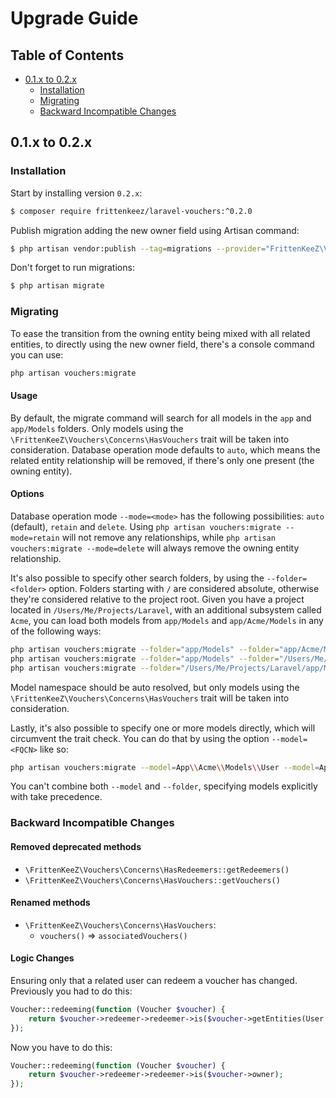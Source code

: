 # Upgrade Guide

## Table of Contents
- [0.1.x to 0.2.x](#01x-to-02x)
    - [Installation](#installation)
    - [Migrating](#migrating)
    - [Backward Incompatible Changes](#backward-incompatible-changes)

## 0.1.x to 0.2.x
### Installation
Start by installing version `0.2.x`:
```bash
$ composer require frittenkeez/laravel-vouchers:^0.2.0
```

Publish migration adding the new owner field using Artisan command:
```bash
$ php artisan vendor:publish --tag=migrations --provider="FrittenKeeZ\Vouchers\VouchersServiceProvider"
```
Don't forget to run migrations:
```bash
$ php artisan migrate
```

### Migrating
To ease the transition from the owning entity being mixed with all related entities, to directly using the new owner field, there's a console command you can use:
```bash
php artisan vouchers:migrate
```

#### Usage
By default, the migrate command will search for all models in the `app` and `app/Models` folders.
Only models using the `\FrittenKeeZ\Vouchers\Concerns\HasVouchers` trait will be taken into consideration.
Database operation mode defaults to `auto`, which means the related entity relationship will be removed, if there's only one present (the owning entity).

#### Options
Database operation mode `--mode=<mode>` has the following possibilities: `auto` (default), `retain` and `delete`.
Using `php artisan vouchers:migrate --mode=retain` will not remove any relationships, while `php artisan vouchers:migrate --mode=delete` will always remove the owning entity relationship.

It's also possible to specify other search folders, by using the `--folder=<folder>` option. Folders starting with `/` are considered absolute, otherwise they're considered relative to the project root.
Given you have a project located in `/Users/Me/Projects/Laravel`, with an additional subsystem called `Acme`, you can load both models from `app/Models` and `app/Acme/Models` in any of the following ways:
```bash
php artisan vouchers:migrate --folder="app/Models" --folder="app/Acme/Models"
php artisan vouchers:migrate --folder="app/Models" --folder="/Users/Me/Projects/Laravel/app/Acme/Models"
php artisan vouchers:migrate --folder="/Users/Me/Projects/Laravel/app/Models" --folder="/Users/Me/Projects/Laravel/app/Acme/Models"
```
Model namespace should be auto resolved, but only models using the `\FrittenKeeZ\Vouchers\Concerns\HasVouchers` trait will be taken into consideration.

Lastly, it's also possible to specify one or more models directly, which will circumvent the trait check.
You can do that by using the option `--model=<FQCN>` like so:
```bash
php artisan vouchers:migrate --model=App\\Acme\\Models\\User --model=App\\Acme\\Models\\Team
```

You can't combine both `--model` and `--folder`, specifying models explicitly with take precedence.

### Backward Incompatible Changes
#### Removed deprecated methods
- `\FrittenKeeZ\Vouchers\Concerns\HasRedeemers::getRedeemers()`
- `\FrittenKeeZ\Vouchers\Concerns\HasVouchers::getVouchers()`

#### Renamed methods
- `\FrittenKeeZ\Vouchers\Concerns\HasVouchers`:
    - `vouchers()` => `associatedVouchers()`

#### Logic Changes
Ensuring only that a related user can redeem a voucher has changed.
Previously you had to do this:
```php
Voucher::redeeming(function (Voucher $voucher) {
    return $voucher->redeemer->redeemer->is($voucher->getEntities(User::class)->first());
});
```
Now you have to do this:
```php
Voucher::redeeming(function (Voucher $voucher) {
    return $voucher->redeemer->redeemer->is($voucher->owner);
});
```
